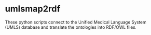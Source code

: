 # umlsmap2rdf
These python scripts connect to the Unified Medical Language System (UMLS) database and translate the ontologies into RDF/OWL files.
